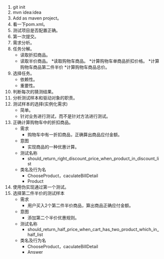 1. git init
2. mvn idea:idea
3. Add as maven project。
4. 看一下pom.xml。
5. 测试项目是否配置正确。
6. 第一次提交。
7. 需求分析。
8. 任务分解。
    * 读取折扣商品。
    * 读取半价商品。
    *读取购物车商品。
    *计算购物车单商品折扣价格。
    *计算购物车商品第二件半价
    *计算购物车商品总价。
9. 选择任务。
    * 依赖性。
    * 重要性。
10. 判断每次的猜测结果。
11. 分析测试样本和驱动对象的职责。
12. 测试样本的选择(实例化需求)
    * 简单。
    * 针对业务进行测试，而不是针对方法进行测试。
13. 正确计算购物车中的折扣商品。
    * 需求
        * 购物车中有一折扣商品，正确算出商品应付金额。
    * 意图
        * 实现商品的一种优惠计算。
    * 测试名称
        * should_return_right_discount_price_when_product_in_discount_list
    * 类名及行为名
        * ChooseProduct，caculateBillDetail
        * Product
14. 使用伪实现通过第一个测试。
15. 选择第二件半价的测试样本
    * 需求
        * 用户买入2个第二件半价商品，算出商品正确应付金额。
    * 意图
        * 添加第二个半价优惠规则。
    * 测试名称
        * should_return_half_price_when_cart_has_two_product_which_in_half_list
    * 类名及行为名
        *  ChooseProduct，caculateBillDetail
        * Answer

